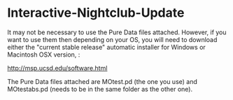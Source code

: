 # Interactive-Nightclub-Update

It may not be necessary to use the Pure Data files attached. However, if you want to use them then depending on your OS, you will need to download either the "current stable release" automatic installer for Windows or Macintosh OSX version, :

http://msp.ucsd.edu/software.html

The Pure Data files attached are MOtest.pd (the one you use) and MOtestabs.pd (needs to be in the same folder as the other one).
